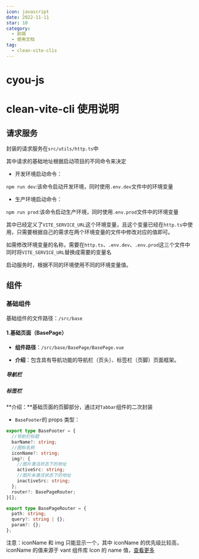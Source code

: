 ```yaml
---
icon: javascript
date: 2022-11-11
star: 10
category:
  - 前端
  - 使用文档
tag:
  - clean-vite-clis
---
```

# cyou-js
# clean-vite-cli 使用说明

## 请求服务

封装的请求服务在`src/utils/http.ts`中

其中请求的基础地址根据启动项目的不同命令来决定

- 开发环境启动命令：

`npm run dev`:该命令启动开发环境，同时使用`.env.dev`文件中的环境变量

- 生产环境启动命令：

`npm run prod`:该命令启动生产环境，同时使用`.env.prod`文件中的环境变量

其中已经定义了`VITE_SERVICE_URL`这个环境变量，且这个变量已经在`http.ts`中使用，只需要根据自己的需求在两个环境变量的文件中修改对应的值即可。

如需修改环境变量的名称，需要在`http.ts`、`.env.dev`、`.env.prod`这三个文件中同时将`VITE_SERVICE_URL`替换成需要的变量名

启动服务时，根据不同的环境使用不同的环境变量值。

## 组件

### 基础组件

基础组件的文件路径：`/src/base`

#### 1.基础页面（BasePage）

- **组件路径**：`/src/base/BasePage/BasePage.vue`

- **介绍**：包含具有导航功能的导航栏（页头）、标签栏（页脚）页面框架。

##### 导航栏

##### 标签栏

**介绍：**基础页面的页脚部分，通过对`Tabbar`组件的二次封装

- `BaseFooter`的 props 类型：

```ts
export type BaseFooter = {
  //导航栏标题
  barName?: string;
  //图标名称
  iconName?: string;
  img?: {
    //图片激活状态下的地址
    activeSrc: string;
    //图片未激活状态下的地址
    inactiveSrc: string;
  };
  router?: BasePageRouter;
}[];

export type BasePageRouter = {
  path: string;
  query?: string | {};
  param?: {};
};
```

注意：iconName 和 img 只能显示一个，其中 iconName 的优先级比较高，iconName 的值来源于 vant 组件库 Icon 的 name 值，[查看更多](http://vant3.uihtm.com/#/zh-CN/icon)

